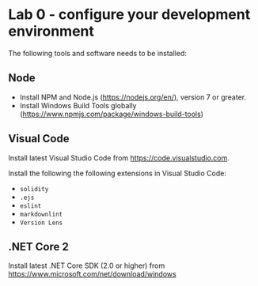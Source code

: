 # Lab 0 - configure your development environment

The following tools and software needs to be installed:

## Node

- Install NPM and Node.js (<https://nodejs.org/en/>), version 7 or greater.
- Install Windows Build Tools globally (<https://www.npmjs.com/package/windows-build-tools>)

## Visual Code

Install latest Visual Studio Code from <https://code.visualstudio.com>.

Install the following the following extensions in Visual Studio Code:

- `solidity`
- `.ejs`
- `eslint`
- `markdownlint`
- `Version Lens`

## .NET Core 2

Install latest .NET Core SDK (2.0 or higher) from <https://www.microsoft.com/net/download/windows>